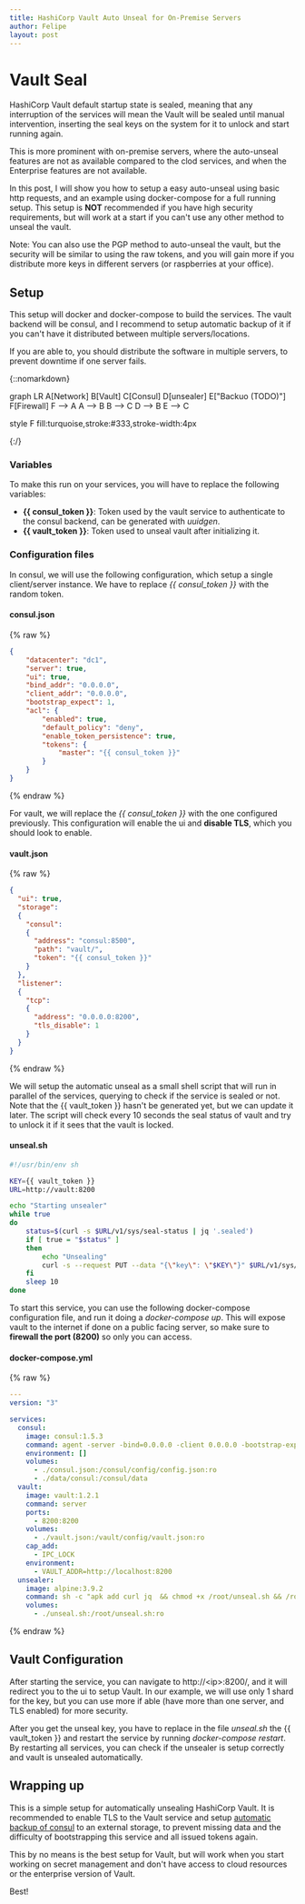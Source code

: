 ```yaml
---
title: HashiCorp Vault Auto Unseal for On-Premise Servers
author: Felipe
layout: post
---
```


# Vault Seal
HashiCorp Vault default startup state is sealed, meaning that any interruption of the services will mean the Vault will be sealed until manual intervention, inserting the seal keys on the system for it to unlock and start running again.

This is more prominent with on-premise servers, where the auto-unseal features are not as available compared to the clod services, and when the Enterprise features are not available.

In this post, I will show you how to setup a easy auto-unseal using basic http requests, and an example using docker-compose for a full running setup. This setup is **NOT** recommended if you have high security requirements, but will work at a start if you can't use any other method to unseal the vault.

Note: You can also use the PGP method to auto-unseal the vault, but the security will be similar to using the raw tokens, and you will gain more if you distribute more keys in different servers (or raspberries at your office).

## Setup

This setup will docker and docker-compose to build the services. The vault backend will be consul, and I recommend to setup automatic backup of it if you can't have it distributed between multiple servers/locations.

If you are able to, you should distribute the software in multiple servers, to prevent downtime if one server fails.

{::nomarkdown}
<div class="mermaid">
graph LR
A[Network]
B[Vault]
C[Consul]
D[unsealer]
E["Backuo (TODO)"]
F[Firewall]
F --> A
A --> B
B --> C
D --> B
E --> C

style F fill:turquoise,stroke:#333,stroke-width:4px
</div>
{:/}


### Variables

To make this run on your services, you will have to replace the following variables:
* **\{\{ consul_token \}\}**: Token used by the vault service to authenticate to the consul backend, can be generated with *uuidgen*.
* **\{\{ vault_token \}\}**: Token used to unseal vault after initializing it.

### Configuration files

In consul, we will use the following configuration, which setup a single client/server instance. We have to replace *\{\{ consul_token \}\}* with the random token.

#### consul.json
{% raw %}
```json
{
    "datacenter": "dc1",
    "server": true,
    "ui": true,
    "bind_addr": "0.0.0.0",
    "client_addr": "0.0.0.0",
    "bootstrap_expect": 1,
    "acl": {
        "enabled": true,
        "default_policy": "deny",
        "enable_token_persistence": true,
        "tokens": {
            "master": "{{ consul_token }}"
        }
    }
}
```
{% endraw %}

For vault, we will replace the *\{\{ consul_token \}\}* with the one configured previously. This configuration will enable the ui and **disable TLS**, which you should look to enable.
#### vault.json
{% raw %}
```json
{
  "ui": true,
  "storage":
  {
    "consul":
    {
      "address": "consul:8500",
      "path": "vault/",
      "token": "{{ consul_token }}"
    }
  },
  "listener":
  {
    "tcp":
    {
      "address": "0.0.0.0:8200",
      "tls_disable": 1
    }
  }
}
```
{% endraw %}

We will setup the automatic unseal as a small shell script that will run in parallel of the services, querying to check if the service is sealed or not. Note that the \{\{ vault_token \}\} hasn't be generated yet, but we can update it later. The script will check every 10 seconds the seal status of vault and try to unlock it if it sees that the vault is locked.

#### unseal.sh
```sh
#!/usr/bin/env sh

KEY={{ vault_token }}
URL=http://vault:8200

echo "Starting unsealer"
while true
do
    status=$(curl -s $URL/v1/sys/seal-status | jq '.sealed')
    if [ true = "$status" ]
    then
        echo "Unsealing"
        curl -s --request PUT --data "{\"key\": \"$KEY\"}" $URL/v1/sys/unseal
    fi
    sleep 10
done
```

To start this service, you can use the following docker-compose configuration file, and run it doing a *docker-compose up*. This will expose vault to the internet if done on a public facing server, so make sure to **firewall the port (8200)** so only you can access.

#### docker-compose.yml
{% raw %}
```yml
---
version: "3"

services:
  consul:
    image: consul:1.5.3
    command: agent -server -bind=0.0.0.0 -client 0.0.0.0 -bootstrap-expect=1 -ui
    environment: []
    volumes:
      - ./consul.json:/consul/config/config.json:ro
      - ./data/consul:/consul/data
  vault:
    image: vault:1.2.1
    command: server
    ports:
      - 8200:8200
    volumes:
      - ./vault.json:/vault/config/vault.json:ro
    cap_add:
      - IPC_LOCK
    environment:
      - VAULT_ADDR=http://localhost:8200
  unsealer:
    image: alpine:3.9.2
    command: sh -c "apk add curl jq  && chmod +x /root/unseal.sh && /root/unseal.sh"
    volumes:
      - ./unseal.sh:/root/unseal.sh:ro
```
{% endraw %}

## Vault Configuration
After starting the service, you can navigate to http://\<ip\>:8200/, and it will redirect you to the ui to setup Vault. In our example, we will use only 1 shard for the key, but you can use more if able (have more than one server, and TLS enabled) for more security.

After you get the unseal key, you have to replace in the file *unseal.sh* the \{\{ vault_token \}\} and restart the service by running *docker-compose restart*. By restarting all services, you can check if the unsealer is setup correctly and vault is unsealed automatically.

## Wrapping up
This is a simple setup for automatically unsealing HashiCorp Vault. It is recommended to enable TLS to the Vault service and setup [automatic backup of consul](https://www.consul.io/docs/commands/snapshot.html) to an external storage, to prevent missing data and the difficulty of bootstrapping this service and all issued tokens again.

This by no means is the best setup for Vault, but will work when you start working on secret management and don't have access to cloud resources or the enterprise version of Vault.

Best!

